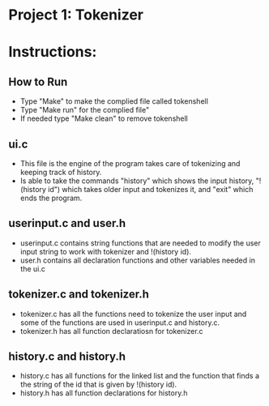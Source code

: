Project 1: Tokenizer
====================
# Instructions:

## How to Run
 - Type "Make" to make the complied file called tokenshell
 - Type "Make run" for the complied file"
 - If needed type "Make clean" to remove tokenshell

## ui.c
 - This file is the engine of the program takes care of tokenizing and keeping
track of history.
 - Is able to take the commands "history" which shows the input history,
 "!(history id") which takes older input and tokenizes it, and "exit" which ends the program.

## userinput.c and user.h
 - userinput.c contains string functions that are needed to modify the user
 input string to work with tokenizer and !(history id).
 - user.h contains all declaration functions and other variables needed in the ui.c

## tokenizer.c and tokenizer.h
 - tokenizer.c has all the functions need to tokenize the user input and some
 of the functions are used in userinput.c and history.c.
 - tokenizer.h has all function declaratiosn for tokenizer.c

## history.c and history.h
 - history.c has all functions for the linked list and the function that finds
 a the string of the id that is given by !(history id).
 - history.h has all function declarations for history.h
